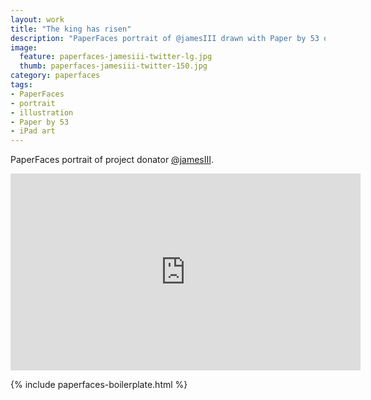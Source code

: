 ```yaml
---
layout: work
title: "The king has risen"
description: "PaperFaces portrait of @jamesIII drawn with Paper by 53 on an iPad."
image: 
  feature: paperfaces-jamesiii-twitter-lg.jpg
  thumb: paperfaces-jamesiii-twitter-150.jpg
category: paperfaces
tags: 
- PaperFaces
- portrait
- illustration
- Paper by 53
- iPad art
---
```


PaperFaces portrait of project donator [@jamesIII](http://twitter.com/jamesIII).

<iframe width="560" height="315" src="http://www.youtube.com/embed/ntWqGHiApsE" frameborder="0"> </iframe>

{% include paperfaces-boilerplate.html %}